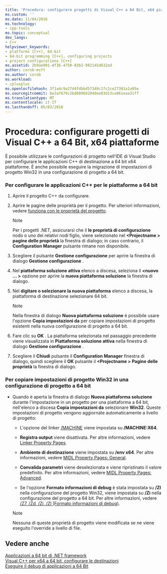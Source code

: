 ```yaml
---
title: 'Procedura: configurare progetti di Visual C++ a 64 Bit, x64 piattaforme | Documenti Microsoft'
ms.custom: ''
ms.date: 11/04/2016
ms.technology:
- cpp-tools
ms.topic: conceptual
dev_langs:
- C++
helpviewer_keywords:
- platforms [C++], 64-bit
- 64-bit programming [C++], configuring projects
- project configurations [C++]
ms.assetid: 2b9ae001-df36-4750-83b2-982145d632ad
author: corob-msft
ms.author: corob
ms.workload:
- cplusplus
ms.openlocfilehash: 3f1a4c9a27d4fdbbd57348c1fc2ce27301a1a95e
ms.sourcegitcommit: be2a7679c2bd80968204dee03d13ca961eaa31ff
ms.translationtype: MT
ms.contentlocale: it-IT
ms.lasthandoff: 05/03/2018
---
```

# <a name="how-to-configure-visual-c-projects-to-target-64-bit-x64-platforms"></a>Procedura: configurare progetti di Visual C++ a 64 Bit, x64 piattaforme

È possibile utilizzare le configurazioni di progetto nell'IDE di Visual Studio per configurare le applicazioni C++ di destinazione a 64 bit x64 piattaforme. È anche possibile eseguire la migrazione di impostazioni di progetto Win32 in una configurazione di progetto a 64 bit.  
  
### <a name="to-set-up-c-applications-to-target-64-bit-platforms"></a>Per configurare le applicazioni C++ per le piattaforme a 64 bit  
  
1.  Aprire il progetto C++ da configurare.  
  
2.  Aprire le pagine delle proprietà per il progetto. Per ulteriori informazioni, vedere [funziona con le proprietà del progetto](../ide/working-with-project-properties.md).  
  
    > [!NOTE]
    >  Per i progetti .NET, assicurarsi che il **le proprietà di configurazione** nodo o uno dei relativi nodi figlio, viene selezionato nel  **\<Projectname > pagine delle proprietà** la finestra di dialogo; in caso contrario, il  **Configuration Manager** pulsante rimane non disponibile.  
  
3.  Scegliere il pulsante **Gestione configurazione** per aprire la finestra di dialogo **Gestione configurazione** .  
  
4.  Nel **piattaforma soluzione attiva** elenco a discesa, seleziona il  **\<nuovo … >** opzione per aprire la **nuova piattaforma soluzione** la finestra di dialogo.  
  
5.  Nel **digitare o selezionare la nuova piattaforma** elenco a discesa, la piattaforma di destinazione selezionare 64 bit.  
  
    > [!NOTE]
    >  Nella finestra di dialogo **Nuova piattaforma soluzione** è possibile usare l'opzione **Copia impostazioni da** per copiare impostazioni di progetto esistenti nella nuova configurazione di progetto a 64 bit.  
  
6.  Fare clic su **OK** . La piattaforma selezionata nel passaggio precedente viene visualizzata in **Piattaforma soluzione attiva** nella finestra di dialogo **Gestione configurazione** .  
  
7.  Scegliere il **Chiudi** pulsante il **Configuration Manager** finestra di dialogo, quindi scegliere il **OK** pulsante il  **\<Projectname > Pagine delle proprietà** la finestra di dialogo.  
  
### <a name="to-copy-win32-project-settings-into-a-64-bit-project-configuration"></a>Per copiare impostazioni di progetto Win32 in una configurazione di progetto a 64 bit  
  
-   Quando è aperta la finestra di dialogo **Nuova piattaforma soluzione** durante l'impostazione in un progetto per una piattaforma a 64 bit, nell'elenco a discesa **Copia impostazioni da** selezionare **Win32**. Queste impostazioni di progetto vengono aggiornate automaticamente a livello di progetto:  
  
    -   L'opzione del linker [/MACHINE](../build/reference/machine-specify-target-platform.md) viene impostata su **/MACHINE:X64**.  
  
    -   **Registra output** viene disattivata. Per altre informazioni, vedere [Linker Property Pages](../ide/linker-property-pages.md).  
  
    -   **Ambiente di destinazione** viene impostata su **/env x64**. Per altre informazioni, vedere [MIDL Property Pages: General](../ide/midl-property-pages-general.md).  
  
    -   **Convalida parametri** viene deselezionata e viene ripristinato il valore predefinito. Per altre informazioni, vedere [MIDL Property Pages: Advanced](../ide/midl-property-pages-advanced.md).  
  
    -   Se l'opzione **Formato informazioni di debug** è stata impostata su **/ZI** nella configurazione del progetto Win32, viene impostata su **/Zi** nella configurazione del progetto a 64 bit. Per altre informazioni, vedere [/Z7, /Zd, /Zi, /ZI (Formato informazioni di debug)](../build/reference/z7-zi-zi-debug-information-format.md).  
  
    > [!NOTE]
    >  Nessuna di queste proprietà di progetto viene modificata se ne viene eseguito l'override a livello di file.  
  
## <a name="see-also"></a>Vedere anche  

[Applicazioni a 64 bit di .NET framework](/dotnet/framework/64-bit-apps)   
[Visual C++ per x64 a 64 bit, configurare le destinazioni](../build/configuring-programs-for-64-bit-visual-cpp.md)   
[Eseguire il debug di applicazioni a 64 Bit](/visualstudio/debugger/debug-64-bit-applications)